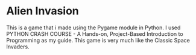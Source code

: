 # Alien Invasion
This is a game that i made using the Pygame module in Python.
I used PYTHON CRASH COURSE - A Hands-on, Project-Based Introduction to Programming as my guide.
This game is very much like the Classic Space Invaders.
